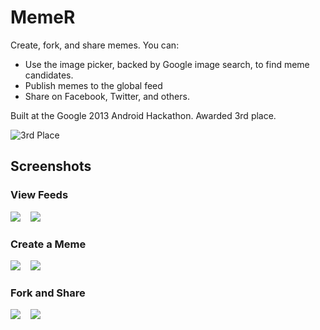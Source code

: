 # MemeR

Create, fork, and share memes.  You can:

  * Use the image picker, backed by Google image search, to find meme candidates.  
  * Publish memes to the global feed
  * Share on Facebook, Twitter, and others.

Built at the Google 2013 Android Hackathon.  Awarded 3rd place.

![3rd Place](https://raw.github.com/boes-matt/MemeR/master/screenshots/small3rdPlace.jpg "3rd Place")

## Screenshots

### View Feeds

<img src="https://raw.github.com/boes-matt/MemeR/master/screenshots/smallGlobalFeed.png" />
&nbsp;&nbsp;
<img src="https://raw.github.com/boes-matt/MemeR/master/screenshots/smallMemeFeed.png" />

### Create a Meme

<img src="https://raw.github.com/boes-matt/MemeR/master/screenshots/smallImagePicker.png" />
&nbsp;&nbsp;
<img src="https://raw.github.com/boes-matt/MemeR/master/screenshots/smallCreateMeme.png" />

### Fork and Share

<img src="https://raw.github.com/boes-matt/MemeR/master/screenshots/smallForkMeme.png" />
&nbsp;&nbsp;
<img src="https://raw.github.com/boes-matt/MemeR/master/screenshots/smallShareMeme.png" />
